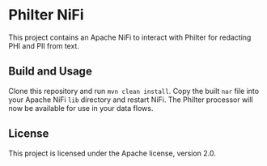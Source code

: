 # Philter NiFi

This project contains an Apache NiFi to interact with Philter for redacting PHI and PII from text.

## Build and Usage

Clone this repository and run `mvn clean install`. Copy the built `nar` file into your Apache NiFi `lib` directory and restart NiFi. The Philter processor will now be available for use in your data flows.

## License

This project is licensed under the Apache license, version 2.0.